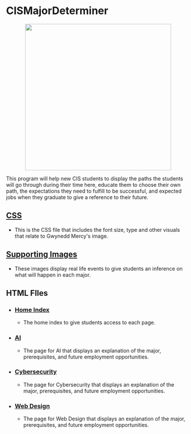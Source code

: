 # CISMajorDeterminer
<p align="center">
 <img width="400" src="https://ql6-docs-images.s3.amazonaws.com/test/img/gmercyu-logo.png$595">
<p>
This program will help new CIS students to display the paths the students will go through during their time here, educate them to choose their own path, the expectations they need to fulfill to be successful, and expected jobs when they graduate to give a reference to their future. 

## [CSS](https://github.com/DrEnthoosiastic/CISMajorDeterminer/tree/main/Capstone/CSS)
* This is the CSS file that includes the font size, type and other visuals that relate to Gwynedd Mercy's image.

## [Supporting Images](https://github.com/DrEnthoosiastic/CISMajorDeterminer/tree/main/Capstone/Images)
* These images display real life events to give students an inference on what will happen in each major.

## HTML FIles
 * ### [Home Index](https://github.com/DrEnthoosiastic/CISMajorDeterminer/blob/main/Capstone/index.html)
   * The home index to give students access to each page.
 * ### [AI](https://github.com/DrEnthoosiastic/CISMajorDeterminer/blob/main/Capstone/AI.html)
   * The page for AI that displays an explanation of the major, prerequisites, and future employment opportunities.
 * ### [Cybersecurity](https://github.com/DrEnthoosiastic/CISMajorDeterminer/blob/main/Capstone/cyber.html)
   * The page for Cybersecurity that displays an explanation of the major, prerequisites, and future employment opportunities.
 * ### [Web Design](https://github.com/DrEnthoosiastic/CISMajorDeterminer/blob/main/Capstone/web.html)
   * The page for Web Design that displays an explanation of the major, prerequisites, and future employment opportunities.
